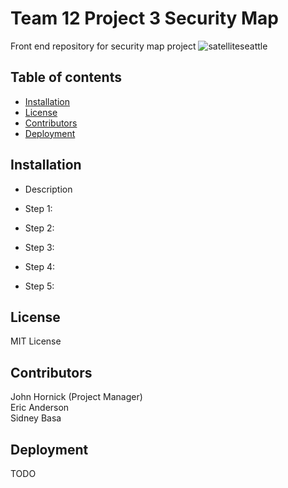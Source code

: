 # Team 12 Project 3 Security Map
Front end repository for security map project
![satelliteseattle](https://user-images.githubusercontent.com/67940686/222820378-053573da-e487-4ed0-b23a-a0ef7cebb420.jpg)


## Table of contents
- [Installation](#installation)
- [License](#license)
- [Contributors](#contributors)
- [Deployment](#deployment)



## Installation
- Description 

- Step 1: 
- Step 2: 
- Step 3:
- Step 4:
- Step 5: 

## License
MIT License

## Contributors
John Hornick (Project Manager) <br>
Eric Anderson <br>
Sidney Basa<br>

## Deployment
TODO
